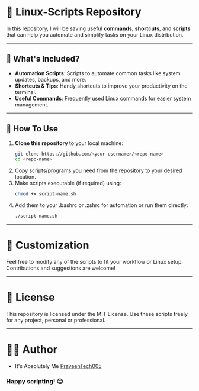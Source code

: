 # 🐧 Linux-Scripts Repository

In this repository, I will be saving useful **commands**, **shortcuts**, and **scripts** that can help you automate and simplify tasks on your Linux distribution.

---

## 📁 What's Included?

- **Automation Scripts**: Scripts to automate common tasks like system updates, backups, and more.
- **Shortcuts & Tips**: Handy shortcuts to improve your productivity on the terminal.
- **Useful Commands**: Frequently used Linux commands for easier system management.

---

## 🚀 How To Use

1. **Clone this repository** to your local machine:
   ```bash
   git clone https://github.com/<your-username>/<repo-name>
   cd <repo-name>
   ```
2. Copy scripts/programs you need from the repository to your desired location.
3. Make scripts executable (if required) using:
   ```bash
   chmod +x script-name.sh
   ```
4. Add them to your .bashrc or .zshrc for automation or run them directly:
   ```bash
   ./script-name.sh
   ```
---

# 🔧 Customization
Feel free to modify any of the scripts to fit your workflow or Linux setup. Contributions and suggestions are welcome!

---

# 📝 License
This repository is licensed under the MIT License. Use these scripts freely for any project, personal or professional.

---

# 👨‍💻 Author
- It's Absolutely Me [PraveenTech005](https://github.com/PraveenTech005)

### Happy scripting! 😊
